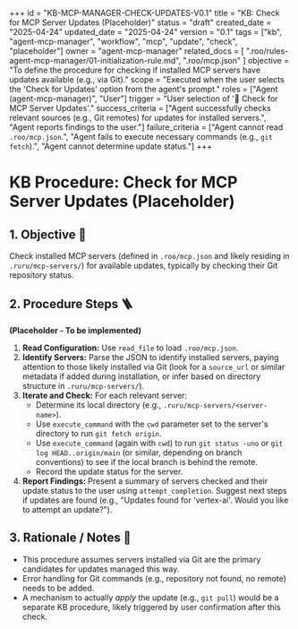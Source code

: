 +++
id = "KB-MCP-MANAGER-CHECK-UPDATES-V0.1"
title = "KB: Check for MCP Server Updates (Placeholder)"
status = "draft"
created_date = "2025-04-24"
updated_date = "2025-04-24"
version = "0.1"
tags = ["kb", "agent-mcp-manager", "workflow", "mcp", "update", "check", "placeholder"]
owner = "agent-mcp-manager"
related_docs = [
    ".roo/rules-agent-mcp-manager/01-initialization-rule.md",
    ".roo/mcp.json"
    ]
objective = "To define the procedure for checking if installed MCP servers have updates available (e.g., via Git)."
scope = "Executed when the user selects the 'Check for Updates' option from the agent's prompt."
roles = ["Agent (agent-mcp-manager)", "User"]
trigger = "User selection of '🔄 Check for MCP Server Updates'."
success_criteria = ["Agent successfully checks relevant sources (e.g., Git remotes) for updates for installed servers.", "Agent reports findings to the user."]
failure_criteria = ["Agent cannot read `.roo/mcp.json`.", "Agent fails to execute necessary commands (e.g., `git fetch`).", "Agent cannot determine update status."]
+++

# KB Procedure: Check for MCP Server Updates (Placeholder)

## 1. Objective 🎯
Check installed MCP servers (defined in `.roo/mcp.json` and likely residing in `.ruru/mcp-servers/`) for available updates, typically by checking their Git repository status.

## 2. Procedure Steps 🪜

**(Placeholder - To be implemented)**

1.  **Read Configuration:** Use `read_file` to load `.roo/mcp.json`.
2.  **Identify Servers:** Parse the JSON to identify installed servers, paying attention to those likely installed via Git (look for a `source_url` or similar metadata if added during installation, or infer based on directory structure in `.ruru/mcp-servers/`).
3.  **Iterate and Check:** For each relevant server:
    *   Determine its local directory (e.g., `.ruru/mcp-servers/<server-name>`).
    *   Use `execute_command` with the `cwd` parameter set to the server's directory to run `git fetch origin`.
    *   Use `execute_command` (again with `cwd`) to run `git status -uno` or `git log HEAD..origin/main` (or similar, depending on branch conventions) to see if the local branch is behind the remote.
    *   Record the update status for the server.
4.  **Report Findings:** Present a summary of servers checked and their update status to the user using `attempt_completion`. Suggest next steps if updates are found (e.g., "Updates found for 'vertex-ai'. Would you like to attempt an update?").

## 3. Rationale / Notes 🤔
*   This procedure assumes servers installed via Git are the primary candidates for updates managed this way.
*   Error handling for Git commands (e.g., repository not found, no remote) needs to be added.
*   A mechanism to actually *apply* the update (e.g., `git pull`) would be a separate KB procedure, likely triggered by user confirmation after this check.
